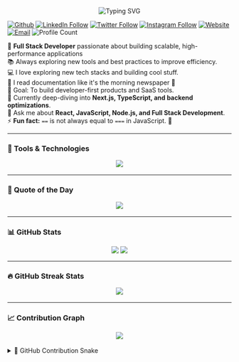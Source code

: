 <p align="center">
<img src="https://readme-typing-svg.demolab.com?font=Fira+Code&size=24&pause=1000&center=true&vCenter=true&width=435&lines=Hey+There!+%F0%9F%91%8B;I%E2%80%99m+Praveen+Singh;Fullstack+Engineer+Here+%F0%9F%9A%80;Let%E2%80%99s+Build+Something+Cool" alt="Typing SVG" />
</p>
 
[![Github](https://img.shields.io/github/followers/Praveenskg?label=Followers&style=social)](https://github.com/praveenskg)
[![LinkedIn Follow](https://img.shields.io/badge/LinkedIn-Follow-blue?style=social&logo=linkedin)](https://www.linkedin.com/in/praveenskg/)
[![Twitter Follow](https://img.shields.io/twitter/follow/its_praveen_s?style=social)](https://x.com/its_praveen_s)
[![Instagram Follow](https://img.shields.io/badge/Instagram-Follow-E4405F?style=social&logo=instagram)](https://www.instagram.com/o_its_praveen)
[![Website](https://img.shields.io/badge/Portfolio-green?&logo=vercel)](https://praveenskg.vercel.app)
[![Email](https://img.shields.io/badge/Email-ContactMe-informational?&logo=gmail)](mailto:praveencdg@gmail.com)
![Profile Count](https://komarev.com/ghpvc/?username=Praveenskg)

🚀 **Full Stack Developer** passionate about building scalable, high-performance applications  
📚 Always exploring new tools and best practices to improve efficiency.  
💻 I love exploring new tech stacks and building cool stuff.  
📖 I read documentation like it's the morning newspaper 📰  
🎯 Goal: To build developer-first products and SaaS tools.  
🔭 Currently deep-diving into **Next.js, TypeScript, and backend optimizations**.  
💬 Ask me about **React, JavaScript, Node.js, and Full Stack Development**.  
⚡ **Fun fact:** `==` is not always equal to `===` in JavaScript. 🤣

---

### 🧰 Tools & Technologies

<p align="center">
  <img src="https://skillicons.dev/icons?i=js,ts,react,nextjs,nodejs,tailwind,git,github,mongodb,mysql,supabase,vscode" />
</p>

---

### 💬 Quote of the Day

<p align="center">
  <img src="https://quotes-github-readme.vercel.app/api?type=horizontal&theme=dracula" />
</p>

---

### 📊 GitHub Stats

<p align="center">
  <img src="https://praveenskg-github.vercel.app/api?username=praveenskg&rank_icon=github&show_icons=true&include_all_commits=true&theme=dracula"  height="180"/>
  <img src="https://praveenskg-github.vercel.app/api/top-langs?username=praveenskg&layout=donut&theme=dracula&hide_border=false" height="180"/>
 
</p>

---

### 🔥 GitHub Streak Stats

<p align="center">
  <img src="https://github-readme-praveen.vercel.app/?user=Praveenskg&theme=dracula" height="180"/>
</p>

---

### 📈 Contribution Graph

<p align="center">
  <img src="https://github-readme-activity-graph.vercel.app/graph?username=Praveenskg&theme=dracula&area=true&hide_border=false" />
</p>

<details>
  <summary>🐍 GitHub Contribution Snake</summary>
  <img src="https://raw.githubusercontent.com/Praveenskg/Praveenskg/output/snake.svg" width="100%" alt="Snake animation"/>
</details>
